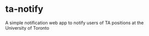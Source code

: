 # ta-notify
A simple notification web app to notify users of TA positions at the University of Toronto
